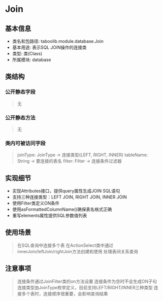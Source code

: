 # Join

## 基本信息
- 类名和包路径: taboolib.module.database.Join
- 基本用途: 表示SQL JOIN操作的连接类
- 类型: 类(Class)
- 所属模块: database

## 类结构

### 公开静态字段
> 无

### 公开静态方法
> 无

### 类内可被访问字段
> joinType: JoinType -> 连接类型(LEFT, RIGHT, INNER)
> tableName: String -> 要连接的表名
> filter: Filter -> 连接条件过滤器

## 实现细节
- 实现Attributes接口，提供query属性生成JOIN SQL语句
- 支持三种连接类型：LEFT JOIN, RIGHT JOIN, INNER JOIN
- 使用Filter类定义ON条件
- 使用asFormattedColumnName()确保表名格式正确
- 重写elements属性提供SQL参数值列表

## 使用场景
> 在SQL查询中连接多个表
> 在ActionSelect类中通过innerJoin/leftJoin/rightJoin方法创建和使用
> 处理表间关系查询

## 注意事项
> 连接条件通过JoinFilter类的on方法设置
> 连接条件为空时不会生成ON子句
> 连接类型由JoinType枚举定义，目前支持LEFT/RIGHT/INNER三种类型
> 连接多个表时，连接顺序很重要，会影响查询结果